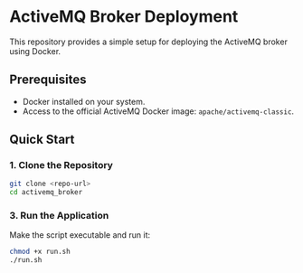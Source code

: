 # ActiveMQ Broker Deployment

This repository provides a simple setup for deploying the ActiveMQ broker using Docker.

## Prerequisites

- Docker installed on your system.
- Access to the official ActiveMQ Docker image: `apache/activemq-classic`.

## Quick Start

### 1. Clone the Repository
```bash
git clone <repo-url>
cd activemq_broker
```

### 3. Run the Application
Make the script executable and run it:

```bash
chmod +x run.sh
./run.sh
```
